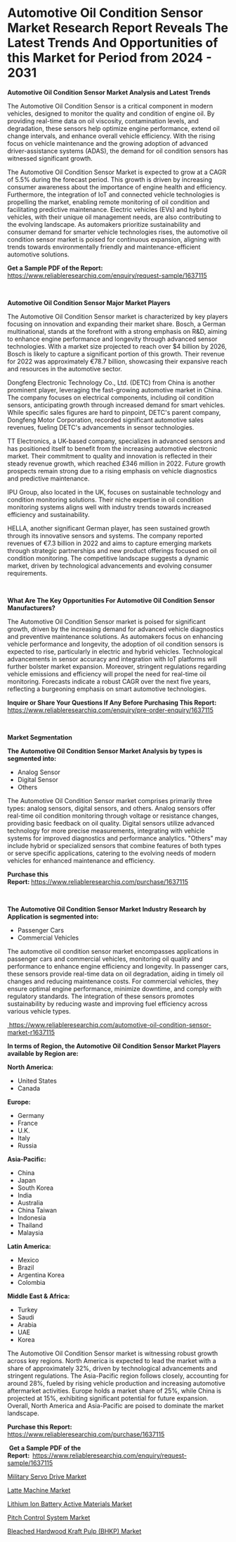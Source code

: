 <p><h1>Automotive Oil Condition Sensor Market Research Report Reveals The Latest Trends And Opportunities of this Market for Period from 2024 - 2031</h1></p><p><strong>Automotive Oil Condition Sensor Market Analysis and Latest Trends</strong></p>
<p><p>The Automotive Oil Condition Sensor is a critical component in modern vehicles, designed to monitor the quality and condition of engine oil. By providing real-time data on oil viscosity, contamination levels, and degradation, these sensors help optimize engine performance, extend oil change intervals, and enhance overall vehicle efficiency. With the rising focus on vehicle maintenance and the growing adoption of advanced driver-assistance systems (ADAS), the demand for oil condition sensors has witnessed significant growth.</p><p>The Automotive Oil Condition Sensor Market is expected to grow at a CAGR of 5.5% during the forecast period. This growth is driven by increasing consumer awareness about the importance of engine health and efficiency. Furthermore, the integration of IoT and connected vehicle technologies is propelling the market, enabling remote monitoring of oil condition and facilitating predictive maintenance. Electric vehicles (EVs) and hybrid vehicles, with their unique oil management needs, are also contributing to the evolving landscape. As automakers prioritize sustainability and consumer demand for smarter vehicle technologies rises, the automotive oil condition sensor market is poised for continuous expansion, aligning with trends towards environmentally friendly and maintenance-efficient automotive solutions.</p></p>
<p><strong>Get a Sample PDF of the Report:&nbsp;</strong> <a href="https://www.reliableresearchiq.com/enquiry/request-sample/1637115">https://www.reliableresearchiq.com/enquiry/request-sample/1637115</a></p>
<p>&nbsp;</p>
<p><strong>Automotive Oil Condition Sensor Major Market Players</strong></p>
<p><p>The Automotive Oil Condition Sensor market is characterized by key players focusing on innovation and expanding their market share. Bosch, a German multinational, stands at the forefront with a strong emphasis on R&D, aiming to enhance engine performance and longevity through advanced sensor technologies. With a market size projected to reach over $4 billion by 2026, Bosch is likely to capture a significant portion of this growth. Their revenue for 2022 was approximately €78.7 billion, showcasing their expansive reach and resources in the automotive sector.</p><p>Dongfeng Electronic Technology Co., Ltd. (DETC) from China is another prominent player, leveraging the fast-growing automotive market in China. The company focuses on electrical components, including oil condition sensors, anticipating growth through increased demand for smart vehicles. While specific sales figures are hard to pinpoint, DETC's parent company, Dongfeng Motor Corporation, recorded significant automotive sales revenues, fueling DETC's advancements in sensor technologies.</p><p>TT Electronics, a UK-based company, specializes in advanced sensors and has positioned itself to benefit from the increasing automotive electronic market. Their commitment to quality and innovation is reflected in their steady revenue growth, which reached £346 million in 2022. Future growth prospects remain strong due to a rising emphasis on vehicle diagnostics and predictive maintenance.</p><p>IPU Group, also located in the UK, focuses on sustainable technology and condition monitoring solutions. Their niche expertise in oil condition monitoring systems aligns well with industry trends towards increased efficiency and sustainability.</p><p>HELLA, another significant German player, has seen sustained growth through its innovative sensors and systems. The company reported revenues of €7.3 billion in 2022 and aims to capture emerging markets through strategic partnerships and new product offerings focused on oil condition monitoring. The competitive landscape suggests a dynamic market, driven by technological advancements and evolving consumer requirements.</p></p>
<p>&nbsp;</p>
<p><strong>What Are The Key Opportunities For Automotive Oil Condition Sensor Manufacturers?</strong></p>
<p><p>The Automotive Oil Condition Sensor market is poised for significant growth, driven by the increasing demand for advanced vehicle diagnostics and preventive maintenance solutions. As automakers focus on enhancing vehicle performance and longevity, the adoption of oil condition sensors is expected to rise, particularly in electric and hybrid vehicles. Technological advancements in sensor accuracy and integration with IoT platforms will further bolster market expansion. Moreover, stringent regulations regarding vehicle emissions and efficiency will propel the need for real-time oil monitoring. Forecasts indicate a robust CAGR over the next five years, reflecting a burgeoning emphasis on smart automotive technologies.</p></p>
<p><strong>Inquire or Share Your Questions If Any Before Purchasing This Report:</strong> <a href="https://www.reliableresearchiq.com/enquiry/pre-order-enquiry/1637115">https://www.reliableresearchiq.com/enquiry/pre-order-enquiry/1637115</a></p>
<p>&nbsp;</p>
<p><strong>Market Segmentation</strong></p>
<p><strong>The Automotive Oil Condition Sensor Market Analysis by types is segmented into:</strong></p>
<p><ul><li>Analog Sensor</li><li>Digital Sensor</li><li>Others</li></ul></p>
<p><p>The Automotive Oil Condition Sensor market comprises primarily three types: analog sensors, digital sensors, and others. Analog sensors offer real-time oil condition monitoring through voltage or resistance changes, providing basic feedback on oil quality. Digital sensors utilize advanced technology for more precise measurements, integrating with vehicle systems for improved diagnostics and performance analytics. "Others" may include hybrid or specialized sensors that combine features of both types or serve specific applications, catering to the evolving needs of modern vehicles for enhanced maintenance and efficiency.</p></p>
<p><strong>Purchase this Report:&nbsp;</strong><a href="https://www.reliableresearchiq.com/purchase/1637115">https://www.reliableresearchiq.com/purchase/1637115</a></p>
<p>&nbsp;</p>
<p><strong>The Automotive Oil Condition Sensor Market Industry Research by Application is segmented into:</strong></p>
<p><ul><li>Passenger Cars</li><li>Commercial Vehicles</li></ul></p>
<p><p>The automotive oil condition sensor market encompasses applications in passenger cars and commercial vehicles, monitoring oil quality and performance to enhance engine efficiency and longevity. In passenger cars, these sensors provide real-time data on oil degradation, aiding in timely oil changes and reducing maintenance costs. For commercial vehicles, they ensure optimal engine performance, minimize downtime, and comply with regulatory standards. The integration of these sensors promotes sustainability by reducing waste and improving fuel efficiency across various vehicle types.</p></p>
<p><a href="https://www.reliableresearchiq.com/automotive-oil-condition-sensor-market-r1637115">&nbsp;https://www.reliableresearchiq.com/automotive-oil-condition-sensor-market-r1637115</a></p>
<p><strong>In terms of Region, the Automotive Oil Condition Sensor Market Players available by Region are:</strong></p>
<p>
    <p> <strong> North America: </strong>
        <ul>
            <li>United States</li>
            <li>Canada</li>
        </ul>
        </p> 
    <p> <strong> Europe: </strong>
        <ul>
            <li>Germany</li>
            <li>France</li>
            <li>U.K.</li>
            <li>Italy</li>
            <li>Russia</li>
        </ul>
        </p> 
    <p> <strong> Asia-Pacific: </strong>
        <ul>
            <li>China</li>
            <li>Japan</li>
            <li>South Korea</li>
            <li>India</li>
            <li>Australia</li>
            <li>China Taiwan</li>
            <li>Indonesia</li>
            <li>Thailand</li>
            <li>Malaysia</li>
        </ul>
        </p> 
    <p> <strong> Latin America: </strong>
        <ul>
            <li>Mexico</li>
            <li>Brazil</li>
            <li>Argentina Korea</li>
            <li>Colombia</li>
        </ul>
        </p> 
    <p> <strong> Middle East & Africa: </strong>
        <ul>
            <li>Turkey</li>
            <li>Saudi</li>
            <li>Arabia</li>
            <li>UAE</li>
            <li>Korea</li>
        </ul>
    </p>
    </p>
<p><p>The Automotive Oil Condition Sensor market is witnessing robust growth across key regions. North America is expected to lead the market with a share of approximately 32%, driven by technological advancements and stringent regulations. The Asia-Pacific region follows closely, accounting for around 28%, fueled by rising vehicle production and increasing automotive aftermarket activities. Europe holds a market share of 25%, while China is projected at 15%, exhibiting significant potential for future expansion. Overall, North America and Asia-Pacific are poised to dominate the market landscape.</p></p>
<p><strong>Purchase this Report: </strong><a href="https://www.reliableresearchiq.com/purchase/1637115">https://www.reliableresearchiq.com/purchase/1637115</a></p>
<p>&nbsp;<strong>Get a Sample PDF of the Report:&nbsp;&nbsp;</strong><a href="https://www.reliableresearchiq.com/enquiry/request-sample/1637115">https://www.reliableresearchiq.com/enquiry/request-sample/1637115</a></p>
<p><strong></strong></p>
<p><p><a href="https://www.linkedin.com/pulse/global-military-servo-drive-market-size-expected-experience-c78pc?trackingId=T65TERjgRV%2BiQh8syWEYxg%3D%3D">Military Servo Drive Market</a></p><p><a href="https://issuu.com/reportprime-2/docs/latte-machine-market-size-2030.pptx_962f630d882e10">Latte Machine Market</a></p><p><a href="https://medium.com/@federicokane65/global-lithium-ion-battery-active-materials-market-opportunities-and-market-challenges-2024-2031-183ea3a84cce">Lithium Ion Battery Active Materials Market</a></p><p><a href="https://www.linkedin.com/pulse/global-pitch-control-system-market-trends-analysis-future-d9fse?trackingId=vlYJkZ3wSxScTSLUyY2sHA%3D%3D">Pitch Control System Market</a></p><p><a href="https://medium.com/@federicokane65/bleached-hardwood-kraft-pulp-bhkp-market-industry-trends-and-forecast-for-period-from-2024-to-0003b2a98214">Bleached Hardwood Kraft Pulp (BHKP) Market</a></p></p>
